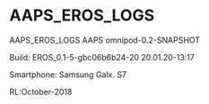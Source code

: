 # AAPS_EROS_LOGS
AAPS_EROS_LOGS
AAPS omnipod-0.2-SNAPSHOT

Build: EROS_0.1-5-gbc06b6b24-20 20.01.20-13:17

Smartphone: Samsung Galx. S7

RL:October-2018
